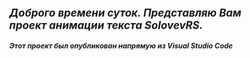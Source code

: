 ## *Доброго времени суток. Представляю Вам проект анимации текста SolovevRS.*

##### Этот проект был опубликован напрямую из Visual Studio Code